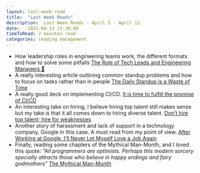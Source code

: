 ```yaml
---
layout: last-week-read
title:  "Last Week Reads"
description:  Last Week Reads - April 5 - April 12.
date:   2021-04-13 23:30:00
timeToRead: 2 minutes read
categories: reading management 
---
```


* How leadership roles in engineering teams work, the different formats and how to solve some pitfalls [The Role of Tech Leads and Engineering Managers 👑](https://refactoring.fm/p/the-role-of-tech-leads-and-engineering)
* A really interesting article outlining common standup problems and how to focus on tasks rather than in people [The Daily Standup is a Waste of Time](https://buildthestage.com/the-daily-standup-is-a-waste-of-time/)
* A really good deck on implementing CI/CD. [It is time to fulfill the promise of CI/CD](https://speakerdeck.com/charity/cd)
* An interesting take on hiring, I believe hiring top talent still makes sense but my take is that it all comes down to hiring diverse talent. [Don’t hire top talent; hire for weaknesses](https://benjiweber.co.uk/blog/2021/04/10/dont-hire-top-talent-hire-for-weaknesses/)
* Another story of harassment and lack of support in a technology company, Google in this case. A must read from my point of view. [After Working at Google, I’ll Never Let Myself Love a Job Again](https://www.nytimes.com/2021/04/07/opinion/google-job-harassment.html)
* Finally, reading some chapters of the Mythical Man-Month, and I loved this quote: *"All programmers are optimists. Perhaps this modern sorcery specially attracts those who believe in happy endings and fairy godmothers”* [The Mythical Man-Month](https://archive.org/details/MythicalManMonth/page/n27/mode/2up)